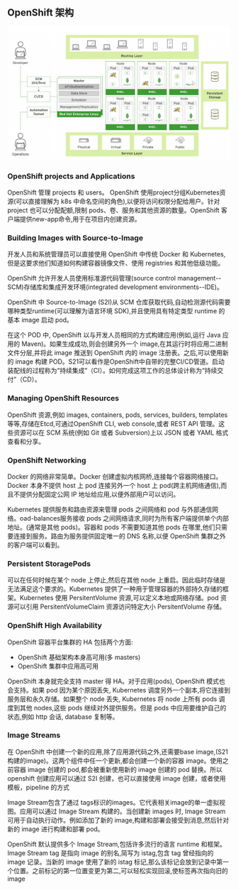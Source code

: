 ## OpenShift 架构

![img](.assets/Openshift%E7%AE%80%E4%BB%8B/9f371f3f4505c02eaab37b93c7ddd31c.png)

### OpenShift projects and Applications

OpenShift 管理 projects 和 users。 OpenShift 使用project分组Kubernetes资源(可以直接理解为 k8s 中命名空间的角色),以便将访问权限分配给用户。针对 project 也可以分配配额,限制 pods、卷、服务和其他资源的数量。OpenShift 客户端提供new-app命令,用于在项目内创建资源。

### Building Images with Source-to-Image

开发人员和系统管理员可以直接使用 OpenShift 中传统 Docker 和 Kubernetes,但是这要求他们知道如何构建容器镜像文件、使用 registries 和其他低级功能。

OpenShift 允许开发人员使用标准源代码管理(source control management--SCM)存储库和集成开发环境(integrated development environments--IDE)。

OpenShift 中 Source-to-Image (S2I)从 SCM 仓库获取代码,自动检测源代码需要哪种类型runtime(可以理解为语言环境 SDK),并且使用具有特定类型 runtime 的基本 image 启动 pod。

在这个 POD 中, OpenShift 以与开发人员相同的方式构建应用(例如,运行 Java 应用的 Maven)。如果生成成功,则会创建另外一个 image,在其运行时将应用二进制文件分层,并将此 image 推送到 OpenShift 内的 image 注册表。之后,可以使用新的 image 构建 POD。S21可以看作是OpenShift中自带的完整CI/CD管道。启动装配线的过程称为“持续集成”（CI）。如何完成这项工作的总体设计称为“持续交付”（CD）。

### Managing OpenShift Resources

OpenShift 资源,例如 images, containers, pods, services, builders, templates等等,存储在Etcd,可通过OpenShift CLI, web console,或者 REST API 管理。这些资源可以在 SCM 系统(例如 Git 或者 Subversion)上以 JSON 或者 YAML 格式查看和分享。

### OpenShift Networking

Docker 的网络非常简单。Docker 创建虚拟内核网桥,连接每个容器网络接口。Docker 本身不提供 host 上 pod 连接另外一个 host 上 pod(跨主机网络通信),而且不提供分配固定公网 IP 地址给应用,以便外部用户可以访问。

Kubernetes 提供服务和路由资源来管理 pods 之间网络和 pod 与外部通信网络。oad-balances服务接收 pods 之间网络请求,同时为所有客户端提供单个内部地址。(通常是其他 pods)。容器和 pods 不需要知道其他 pods 在哪里,他们只需要连接到服务。路由为服务提供固定唯一的 DNS 名称,以便 OpenShift 集群之外的客户端可以看到。

### Persistent StoragePods

可以在任何时候在某个 node 上停止,然后在其他 node 上重启。因此临时存储是无法满足这个要求的。Kubernetes 提供了一种用于管理容器的外部持久存储的框架。Kubernetes 使用 PersitentVolume 资源,可以定义本地或网络存储。pod 资源可以引用 PersitentVolumeClaim 资源访问特定大小 PersitentVolume 存储。

### OpenShift High Availability

OpenShift 容器平台集群的 HA 包括两个方面:

- OpenShift 基础架构本身高可用(多 masters)
- OpenShift 集群中应用高可用

OpenShift 本身就完全支持 master 得 HA。对于应用(pods), OpenShift 模式也会支持。如果 pod 因为某个原因丢失, Kubernetes 调度另外一个副本,将它连接到服务层和永久存储。如果整个 node 丢失, Kubernetes 将 node 上所有 pods 调度到其他 nodes,这些 pods 继续对外提供服务。但是 pods 中应用要维护自己的状态,例如 http 会话, database 复制等。

### Image Streams

在 OpenShift 中创建一个新的应用,除了应用源代码之外,还需要base image,(S21构建的image)。这两个组件中任一个更新,都会创建一个新的容器 image。使用之前容器 image 创建的 pod,都会被重新使用新的 image 创建的 pod 替换。所以 openshift 创建应用可以通过 S2I 创建，也可以直接使用 image 创建，或者使用模板，pipeline 的方式

Image Stream包含了通过 tags标识的images。它代表相关image的单一虚拟视图。应用可以通过 Image Stream 构建的。当创建新 images 时, Image Stream 可用于自动执行动作。例如添加了新的 image,构建和部署会接受到消息,然后针对新的 image 进行构建和部署 pod。

OpenShift 默认提供多个 Image Stream,包括许多流行的语言 runtime 和框架。Image Stream tag 是指向 image 的别名,简写为 istag,包含 tag 曾经指向的 image 记录。当新的 image 使用了新的 istag 标记,那么该标记会放到记录中第一个位置。之前标记的第一位置变更为第二,可以轻松实现回滚,使标签再次指向旧的 image